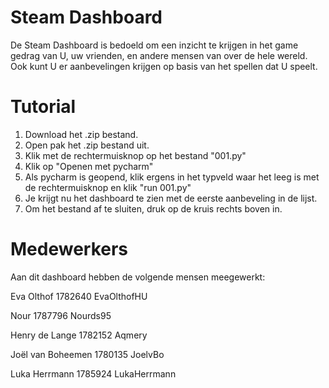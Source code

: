 # Steam Dashboard
De Steam Dashboard is bedoeld om een inzicht te krijgen in het game gedrag van U, uw vrienden, en andere mensen van over de hele wereld. Ook kunt U er aanbevelingen krijgen op basis van het spellen dat U speelt.

# Tutorial
1.  Download het .zip bestand.
2.  Open pak het .zip bestand uit.
3.  Klik met de rechtermuisknop op het bestand "001.py"
4.  Klik op "Openen met pycharm"
5.  Als pycharm is geopend, klik ergens in het typveld waar het leeg is met de rechtermuisknop en klik "run 001.py"
6.  Je krijgt nu het dashboard te zien met de eerste aanbeveling in de lijst.
7.  Om het bestand af te sluiten, druk op de kruis rechts boven in.

# Medewerkers
Aan dit dashboard hebben de volgende mensen meegewerkt:

Eva Olthof
1782640
EvaOlthofHU

Nour
1787796
Nourds95

Henry de Lange
1782152
Aqmery

Joël van Boheemen
1780135
JoelvBo

Luka Herrmann
1785924
LukaHerrmann
